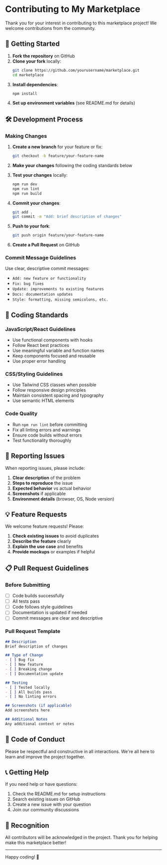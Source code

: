 # Contributing to My Marketplace

Thank you for your interest in contributing to this marketplace project! We welcome contributions from the community.

## 🚀 Getting Started

1. **Fork the repository** on GitHub
2. **Clone your fork** locally:
   ```bash
   git clone https://github.com/yourusername/marketplace.git
   cd marketplace
   ```
3. **Install dependencies**:
   ```bash
   npm install
   ```
4. **Set up environment variables** (see README.md for details)

## 🛠️ Development Process

### Making Changes

1. **Create a new branch** for your feature or fix:
   ```bash
   git checkout -b feature/your-feature-name
   ```

2. **Make your changes** following the coding standards below

3. **Test your changes** locally:
   ```bash
   npm run dev
   npm run lint
   npm run build
   ```

4. **Commit your changes**:
   ```bash
   git add .
   git commit -m "Add: brief description of changes"
   ```

5. **Push to your fork**:
   ```bash
   git push origin feature/your-feature-name
   ```

6. **Create a Pull Request** on GitHub

### Commit Message Guidelines

Use clear, descriptive commit messages:
- `Add: new feature or functionality`
- `Fix: bug fixes`
- `Update: improvements to existing features`
- `Docs: documentation updates`
- `Style: formatting, missing semicolons, etc.`

## 📝 Coding Standards

### JavaScript/React Guidelines

- Use functional components with hooks
- Follow React best practices
- Use meaningful variable and function names
- Keep components focused and reusable
- Use proper error handling

### CSS/Styling Guidelines

- Use Tailwind CSS classes when possible
- Follow responsive design principles
- Maintain consistent spacing and typography
- Use semantic HTML elements

### Code Quality

- Run `npm run lint` before committing
- Fix all linting errors and warnings
- Ensure code builds without errors
- Test functionality thoroughly

## 🐛 Reporting Issues

When reporting issues, please include:

1. **Clear description** of the problem
2. **Steps to reproduce** the issue
3. **Expected behavior** vs actual behavior
4. **Screenshots** if applicable
5. **Environment details** (browser, OS, Node version)

## 💡 Feature Requests

We welcome feature requests! Please:

1. **Check existing issues** to avoid duplicates
2. **Describe the feature** clearly
3. **Explain the use case** and benefits
4. **Provide mockups** or examples if helpful

## 📋 Pull Request Guidelines

### Before Submitting

- [ ] Code builds successfully
- [ ] All tests pass
- [ ] Code follows style guidelines
- [ ] Documentation is updated if needed
- [ ] Commit messages are clear and descriptive

### Pull Request Template

```markdown
## Description
Brief description of changes

## Type of Change
- [ ] Bug fix
- [ ] New feature
- [ ] Breaking change
- [ ] Documentation update

## Testing
- [ ] Tested locally
- [ ] All builds pass
- [ ] No linting errors

## Screenshots (if applicable)
Add screenshots here

## Additional Notes
Any additional context or notes
```

## 🤝 Code of Conduct

Please be respectful and constructive in all interactions. We're all here to learn and improve the project together.

## 📞 Getting Help

If you need help or have questions:

1. Check the README.md for setup instructions
2. Search existing issues on GitHub
3. Create a new issue with your question
4. Join our community discussions

## 🎉 Recognition

All contributors will be acknowledged in the project. Thank you for helping make this marketplace better!

---

Happy coding! 🚀
